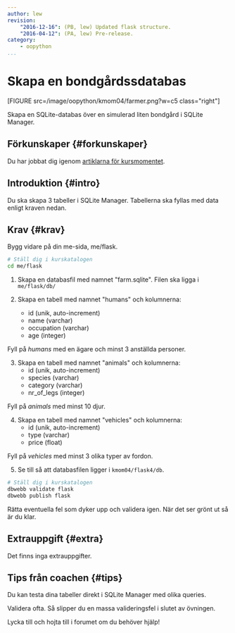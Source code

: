 ```yaml
---
author: lew
revision:
    "2016-12-16": (PB, lew) Updated flask structure.
    "2016-04-12": (PA, lew) Pre-release.
category:
    - oopython
...
```

Skapa en bondgårdssdatabas
===================================

[FIGURE src=/image/oopython/kmom04/farmer.png?w=c5 class="right"]

Skapa en SQLite-databas över en simulerad liten bondgård i SQLite Manager.

<!--more-->


Förkunskaper {#forkunskaper}
-----------------------

Du har jobbat dig igenom [artiklarna för kursmomentet](oopython/kmom04#ovningar).



Introduktion {#intro}
-----------------------

Du ska skapa 3 tabeller i SQLite Manager. Tabellerna ska fyllas med data enligt kraven nedan.



Krav {#krav}
-----------------------

Bygg vidare på din me-sida, me/flask.

```bash
# Ställ dig i kurskatalogen
cd me/flask
```

1. Skapa en databasfil med namnet "farm.sqlite". Filen ska ligga i `me/flask/db/`

2. Skapa en tabell med namnet "humans" och kolumnerna:  
    * id (unik, auto-increment)  
    * name (varchar)  
    * occupation (varchar)  
    * age (integer)  

Fyll på _humans_ med en ägare och minst 3 anställda personer.  

3. Skapa en tabell med namnet "animals" och kolumnerna:  
    * id (unik, auto-increment)  
    * species (varchar)  
    * category (varchar)  
    * nr_of_legs (integer)  

Fyll på _animals_ med minst 10 djur.  

4. Skapa en tabell med namnet "vehicles" och kolumnerna:  
    * id (unik, auto-increment)  
    * type (varchar)  
    * price (float)  

Fyll på _vehicles_ med minst 3 olika typer av fordon.  

5. Se till så att databasfilen ligger i `kmom04/flask4/db`.

```bash
# Ställ dig i kurskatalogen
dbwebb validate flask
dbwebb publish flask
```

Rätta eventuella fel som dyker upp och validera igen. När det ser grönt ut så är du klar.



Extrauppgift {#extra}
-----------------------

Det finns inga extrauppgifter.


Tips från coachen {#tips}
-----------------------

Du kan testa dina tabeller direkt i SQLite Manager med olika queries.

Validera ofta. Så slipper du en massa valideringsfel i slutet av övningen.

Lycka till och hojta till i forumet om du behöver hjälp!
